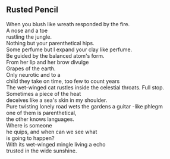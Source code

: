 Rusted Pencil
-------------
When you blush like wreath responded by the fire.  
A nose and a toe  
rustling the jungle.  
Nothing but your parenthetical hips.  
Some perfume but I expand your clay like perfume.  
Be guided by the balanced atom's form.  
From her lip and her brow divulge  
Grapes of the earth.  
Only neurotic and to a  
child they take on time, too few to count years  
The wet-winged cat rustles inside the celestial throats. Full stop.  
Sometimes a piece of the heat  
deceives like a sea's skin in my shoulder.  
Pure twisting lonely road wets the gardens a guitar -like phlegm  
one of them is parenthetical,  
the other knows languages.  
Where is someone  
he quips, and when can we see what  
is going to happen?  
With its wet-winged mingle living a echo  
trusted in the wide sunshine.  
